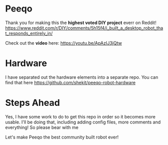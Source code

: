 # Peeqo
Thank you for making this the **highest voted DIY project** everr on Reddit! 
https://www.reddit.com/r/DIY/comments/5h15f4/i_built_a_desktop_robot_that_responds_entirely_in/

Check out the **video** here: https://youtu.be/ApAzIJ3jQtw

# Hardware

I have separated out the hardware elements into a separate repo. You can find that here https://github.com/shekit/peeqo-robot-hardware


# Steps Ahead

Yes, I have some work to do to get this repo in order so it becomes more usable. I'll be doing that, including adding config files, more comments and everything! So please bear with me

Let's make Peeqo the best community built robot ever!
